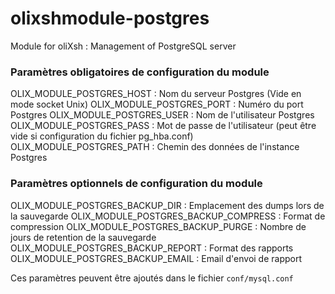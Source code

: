 # olixshmodule-postgres
Module for oliXsh : Management of PostgreSQL server


### Paramètres obligatoires de configuration du module
OLIX_MODULE_POSTGRES_HOST            : Nom du serveur Postgres (Vide en mode socket Unix)
OLIX_MODULE_POSTGRES_PORT            : Numéro du port Postgres
OLIX_MODULE_POSTGRES_USER            : Nom de l'utilisateur Postgres
OLIX_MODULE_POSTGRES_PASS            : Mot de passe de l'utilisateur (peut être vide si configuration du fichier pg_hba.conf)
OLIX_MODULE_POSTGRES_PATH            : Chemin des données de l'instance Postgres

### Paramètres optionnels de configuration du module
OLIX_MODULE_POSTGRES_BACKUP_DIR      : Emplacement des dumps lors de la sauvegarde
OLIX_MODULE_POSTGRES_BACKUP_COMPRESS : Format de compression
OLIX_MODULE_POSTGRES_BACKUP_PURGE    : Nombre de jours de retention de la sauvegarde
OLIX_MODULE_POSTGRES_BACKUP_REPORT   : Format des rapports
OLIX_MODULE_POSTGRES_BACKUP_EMAIL    : Email d'envoi de rapport

Ces paramètres peuvent être ajoutés dans le fichier `conf/mysql.conf`